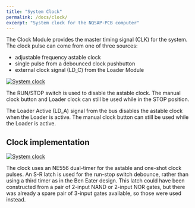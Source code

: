 ```yaml
---
title: "System Clock"
permalink: /docs/clock/
excerpt: "System clock for the NQSAP-PCB computer"
---
```


The Clock Module provides the master timing signal (CLK) for the system. The clock pulse can come from one of three sources:

* adjustable frequency astable clock
* single pulse from a debounced clock pushbutton
* external clock signal (LD_C) from the Loader Module

[![System clock](../../assets/images/clock-module-small.png "System clock")](../../assets/images/clock-module.png)

The RUN/STOP switch is used to disable the astable clock.  The manual clock button and Loader clock can still be used while in the STOP position.

The Loader Active (LD_A) signal from the bus disables the astable clock when the Loader is active.  The manual clock button can still be used while the Loader is active.

## Clock implementation

[![System clock](../../assets/images/clock-schematic-small.png "System clock")](../../assets/images/clock-schematic.png)

The clock uses an NE556 dual-timer for the astable and one-shot clock pulses.  An S-R latch is used for the run-stop switch debounce, rather than using a third timer as in the Ben Eater design.  This latch could have been constructed from a pair of 2-input NAND or 2-input NOR gates, but there was already a spare pair of 3-input gates available, so those were used instead.

